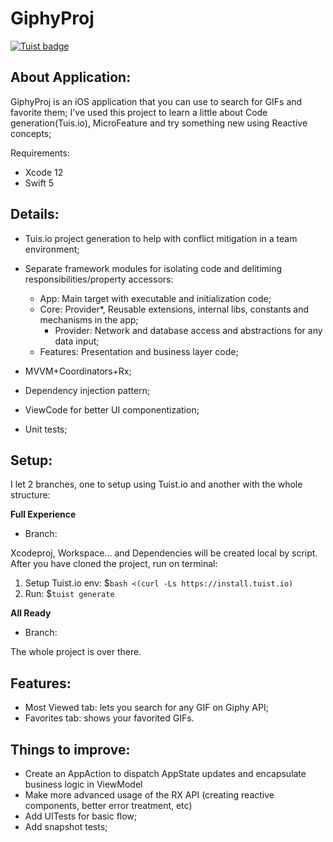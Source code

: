 # GiphyProj

[![Tuist badge](https://img.shields.io/badge/Powered%20by-Tuist-blue)](https://tuist.io)

## About Application:

GiphyProj is an iOS application that you can use to search for GIFs and favorite them;
I've used this project to learn a little about Code generation(Tuis.io), MicroFeature and try something new using Reactive concepts;

Requirements:

- Xcode 12
- Swift 5

## Details:

- Tuis.io project generation to help with conflict mitigation in a team environment;
- Separate framework modules for isolating code and delitiming responsibilities/property accessors:
    - App: Main target with executable and initialization code;
    - Core: Provider*, Reusable extensions, internal libs, constants and mechanisms in the app;
        - Provider: Network and database access and abstractions for any data input;
    - Features: Presentation and business layer code;
    
- MVVM+Coordinators+Rx;
- Dependency injection pattern;
- ViewCode for better UI componentization;
- Unit tests;

## Setup:

I let 2 branches, one to setup using Tuist.io and another with the whole structure:

**Full Experience**

- Branch: 

Xcodeproj, Workspace... and Dependencies will be created local by script. 
After you have cloned the project, run on terminal:

1. Setup Tuist.io env: $`bash <(curl -Ls https://install.tuist.io)`
2. Run: $`tuist generate`

**All Ready**

- Branch: 

The whole project is over there.

## Features:
- Most Viewed tab: lets you search for any GIF on Giphy API;
- Favorites tab: shows your favorited GIFs.

## Things to improve:
- Create an AppAction to dispatch AppState updates and encapsulate business logic in ViewModel
- Make more advanced usage of the RX API (creating reactive components, better error treatment, etc)
- Add UITests for basic flow;
- Add snapshot tests;
